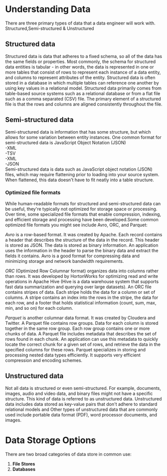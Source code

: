 # Understanding Data
There are three primary types of data that a data engineer will work with. Structured,Semi-structured & Unstructured

## Structured data
Structured data is data that adheres to a fixed schema, so all of the data has the same fields or properties. Most commonly, the schema for structured data entities is tabular - in other words, the data is represented in one or more tables that consist of rows to represent each instance of a data entity, and columns to represent attributes of the entity. Structured data is often stored in a database in which multiple tables can reference one another by using key values in a relational model. Structured data primarily comes from table-based source systems such as a relational database or from a flat file such as a comma separated (CSV) file. The primary element of a structured file is that the rows and columns are aligned consistently throughout the file.

## Semi-structured data
Semi-structured data is information that has some structure, but which allows for some variation between entity instances. One common format for semi-structured data is JavaScript Object Notation (JSON)</br>
-XML </br>
-TSV </br>
-XML </br>
-JSON </br>
Semi-structured data is data such as JavaScript object notation (JSON) files, which may require flattening prior to loading into your source system. When flattened, this data doesn't have to fit neatly into a table structure.

### Optimized file formats
While human-readable formats for structured and semi-structured data can be useful, they're typically not optimized for storage space or processing. Over time, some specialized file formats that enable compression, indexing, and efficient storage and processing have been developed.Some common optimized file formats you might see include Avro, ORC, and Parquet:

*Avro*  is a row-based format. It was created by Apache. Each record contains a header that describes the structure of the data in the record. This header is stored as JSON. The data is stored as binary information. An application uses the information in the header to parse the binary data and extract the fields it contains. Avro is a good format for compressing data and minimizing storage and network bandwidth requirements.

*ORC* (Optimized Row Columnar format) organizes data into columns rather than rows. It was developed by HortonWorks for optimizing read and write operations in Apache Hive (Hive is a data warehouse system that supports fast data summarization and querying over large datasets). An ORC file contains stripes of data. Each stripe holds the data for a column or set of columns. A stripe contains an index into the rows in the stripe, the data for each row, and a footer that holds statistical information (count, sum, max, min, and so on) for each column.

*Parquet*  is another columnar data format. It was created by Cloudera and Twitter. A Parquet file contains row groups. Data for each column is stored together in the same row group. Each row group contains one or more chunks of data. A Parquet file includes metadata that describes the set of rows found in each chunk. An application can use this metadata to quickly locate the correct chunk for a given set of rows, and retrieve the data in the specified columns for these rows. Parquet specializes in storing and processing nested data types efficiently. It supports very efficient compression and encoding schemes.

## Unstructured data
Not all data is structured or even semi-structured. For example, documents, images, audio and video data, and binary files might not have a specific structure. This kind of data is referred to as unstructured data.
Unstructured data includes data stored as key-value pairs that don't adhere to standard relational models and Other types of unstructured data that are commonly used include portable data format (PDF), word processor documents, and images.

# Data Storage Options 

There are two broad categories of data store in common use:
1. **File Stores** 
2. **Databases**
